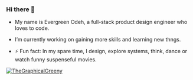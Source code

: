 ### Hi there 👋

- My name is Evergreen Odeh, a full-stack product design engineer who loves to code.
<!-- -->
- I’m currently working on gaining more skills and learning new thngs.
<!--
- I’m looking to collaborate on ...
- I’m looking for help with ...
- Ask me about ...
- How to reach me: ...
- Pronouns: ...
-->
- ⚡ Fun fact: In my spare time, I design, explore systems, think, dance or watch funny suspenseful movies.
<!-- -->
<a href="https://bit,;y/the_graphcalgreeny"><img src="https://img.shields.io/badge/-🍃%EF%B8%8FThe%20Graphical%20Greeny%20-ffdfba.svg?&style=for-the-badge" alt="TheGraphicalGreeny"></a>
<!--<a href="https://www.linkedin.com/in/timonwa"><img alt="LinkedIn" src="https://img.shields.io/badge/LinkedIn%20-%23ffdfba.svg?&style=for-the-badge&logo=LinkedIn&logoColor=434141"/></a> 
<a href="https://www.instagram.com/timonwa_codes"><img alt="Instagram" src="https://img.shields.io/badge/Instagram%20-%23ffdfba.svg?&style=for-the-badge&logo=Instagram&logoColor=434141"/></a>
  
